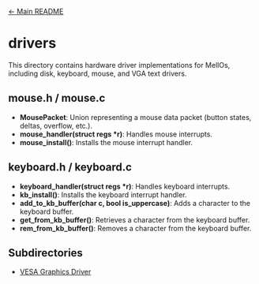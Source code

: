 [← Main README](../README.md)

# drivers

This directory contains hardware driver implementations for MellOs, including disk, keyboard, mouse, and VGA text drivers.

## mouse.h / mouse.c
- **MousePacket**: Union representing a mouse data packet (button states, deltas, overflow, etc.).
- **mouse_handler(struct regs *r)**: Handles mouse interrupts.
- **mouse_install()**: Installs the mouse interrupt handler.

## keyboard.h / keyboard.c
- **keyboard_handler(struct regs *r)**: Handles keyboard interrupts.
- **kb_install()**: Installs the keyboard interrupt handler.
- **add_to_kb_buffer(char c, bool is_uppercase)**: Adds a character to the keyboard buffer.
- **get_from_kb_buffer()**: Retrieves a character from the keyboard buffer.
- **rem_from_kb_buffer()**: Removes a character from the keyboard buffer.


## Subdirectories
- [VESA Graphics Driver](vesa/README.md)


